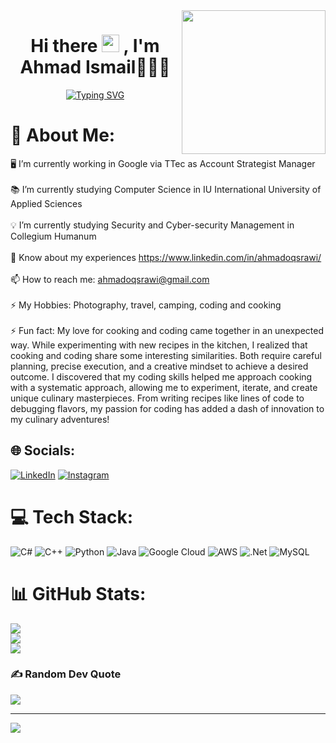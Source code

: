 <img align='right' src="https://media.giphy.com/media/M9gbBd9nbDrOTu1Mqx/giphy.gif" width="230">
<h1 align='center'> Hi there <img src="https://media.giphy.com/media/hvRJCLFzcasrR4ia7z/giphy.gif" width="28"> ,  I'm Ahmad Ismail👨🏻‍💻</h1>
<p align="center">
  <a href="https://github.com/ahmadoqsrawi/ahmadoqsrawi"><img src="https://readme-typing-svg.herokuapp.com?font=Fira+Code&pause=1000&color=288BB7&width=435&lines=Hi%2C+Welcome+to+my+Github+profile;" alt="Typing SVG" /></a>
</p>

# 💫 About Me:
🖥️ I’m currently working in Google via TTec as Account Strategist Manager<br><br>📚 I’m currently studying Computer Science in IU International University of Applied Sciences<br><br>💡 I’m currently studying Security and Cyber-security Management in Collegium Humanum<br><br>📄 Know about my experiences https://www.linkedin.com/in/ahmadoqsrawi/<br><br>📫 How to reach me: ahmadoqsrawi@gmail.com<br><br>⚡ My Hobbies: Photography, travel, camping, coding and cooking<br><br>⚡ Fun fact: My love for cooking and coding came together in an unexpected way. While experimenting with new recipes in the kitchen, I realized that cooking and coding share some interesting similarities. Both require careful planning, precise execution, and a creative mindset to achieve a desired outcome. I discovered that my coding skills helped me approach cooking with a systematic approach, allowing me to experiment, iterate, and create unique culinary masterpieces. From writing recipes like lines of code to debugging flavors, my passion for coding has added a dash of innovation to my culinary adventures!<br>

## 🌐 Socials:
[![LinkedIn](https://img.shields.io/badge/LinkedIn-%230077B5.svg?logo=linkedin&logoColor=white)](https://linkedin.com/in/ahmadoqsrawi)
[![Instagram](https://img.shields.io/badge/Instagram-%23E4405F.svg?logo=instagram&logoColor=white)](https://instagram.com/ahmadoqsrawi/)

# 💻 Tech Stack:
![C#](https://img.shields.io/badge/c%23-%23239120.svg?style=for-the-badge&logo=c-sharp&logoColor=white) ![C++](https://img.shields.io/badge/c++-%2300599C.svg?style=for-the-badge&logo=c%2B%2B&logoColor=white) ![Python](https://img.shields.io/badge/python-3670A0?style=for-the-badge&logo=python&logoColor=ffdd54) ![Java](https://img.shields.io/badge/java-%23ED8B00.svg?style=for-the-badge&logo=java&logoColor=white) ![Google Cloud](https://img.shields.io/badge/Google%20Cloud-%234285F4.svg?style=for-the-badge&logo=google-cloud&logoColor=white) ![AWS](https://img.shields.io/badge/AWS-%23FF9900.svg?style=for-the-badge&logo=amazon-aws&logoColor=white) ![.Net](https://img.shields.io/badge/.NET-5C2D91?style=for-the-badge&logo=.net&logoColor=white) ![MySQL](https://img.shields.io/badge/mysql-%2300f.svg?style=for-the-badge&logo=mysql&logoColor=white)
# 📊 GitHub Stats:
![](https://github-readme-stats.vercel.app/api?username=ahmadoqsrawi&theme=buefy&hide_border=false&include_all_commits=false&count_private=false)<br/>
![](https://github-readme-streak-stats.herokuapp.com/?user=ahmadoqsrawi&theme=buefy&hide_border=false)<br/>
![](https://github-readme-stats.vercel.app/api/top-langs/?username=ahmadoqsrawi&theme=buefy&hide_border=false&include_all_commits=false&count_private=false&layout=compact)

### ✍️ Random Dev Quote
![](https://quotes-github-readme.vercel.app/api?type=horizontal&theme=radical)

---
[![](https://visitcount.itsvg.in/api?id=ahmadoqsrawi&icon=0&color=0)](https://visitcount.itsvg.in)
